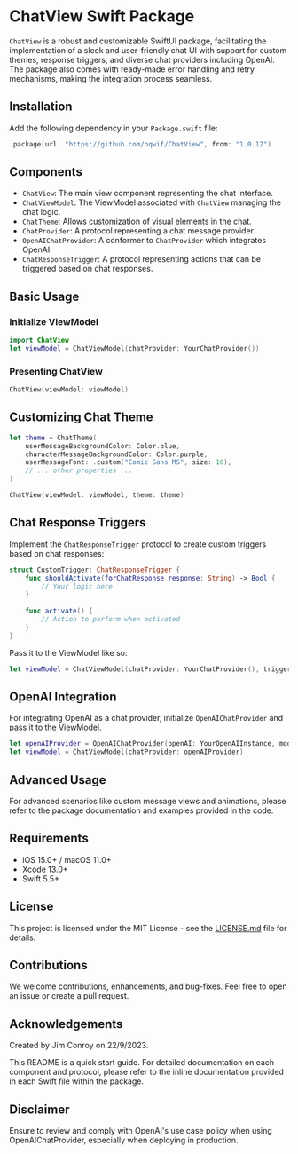 # ChatView Swift Package
`ChatView` is a robust and customizable SwiftUI package, facilitating the implementation of a sleek and user-friendly chat UI with support for custom themes, response triggers, and diverse chat providers including OpenAI. The package also comes with ready-made error handling and retry mechanisms, making the integration process seamless.

## Installation

Add the following dependency in your `Package.swift` file:

```swift
.package(url: "https://github.com/oqwif/ChatView", from: "1.0.12")
```

## Components
- `ChatView`: The main view component representing the chat interface.
- `ChatViewModel`: The ViewModel associated with `ChatView` managing the chat logic.
- `ChatTheme`: Allows customization of visual elements in the chat.
- `ChatProvider`: A protocol representing a chat message provider.
- `OpenAIChatProvider`: A conformer to `ChatProvider` which integrates OpenAI.
- `ChatResponseTrigger`: A protocol representing actions that can be triggered based on chat responses.

## Basic Usage

### Initialize ViewModel
```swift
import ChatView
let viewModel = ChatViewModel(chatProvider: YourChatProvider())
```

### Presenting ChatView
```swift
ChatView(viewModel: viewModel)
```

## Customizing Chat Theme

```swift
let theme = ChatTheme(
    userMessageBackgroundColor: Color.blue,
    characterMessageBackgroundColor: Color.purple,
    userMessageFont: .custom("Comic Sans MS", size: 16),
    // ... other properties ...
)

ChatView(viewModel: viewModel, theme: theme)
```

## Chat Response Triggers

Implement the `ChatResponseTrigger` protocol to create custom triggers based on chat responses:

```swift
struct CustomTrigger: ChatResponseTrigger {
    func shouldActivate(forChatResponse response: String) -> Bool {
        // Your logic here
    }
    
    func activate() {
        // Action to perform when activated
    }
}
```

Pass it to the ViewModel like so:

```swift
let viewModel = ChatViewModel(chatProvider: YourChatProvider(), triggers: [CustomTrigger()])
```

## OpenAI Integration

For integrating OpenAI as a chat provider, initialize `OpenAIChatProvider` and pass it to the ViewModel.

```swift
let openAIProvider = OpenAIChatProvider(openAI: YourOpenAIInstance, model: "gpt-3.5-turbo")
let viewModel = ChatViewModel(chatProvider: openAIProvider)
```

## Advanced Usage

For advanced scenarios like custom message views and animations, please refer to the package documentation and examples provided in the code.

## Requirements
- iOS 15.0+ / macOS 11.0+
- Xcode 13.0+
- Swift 5.5+

## License

This project is licensed under the MIT License - see the [LICENSE.md](LICENSE.md) file for details.

## Contributions
We welcome contributions, enhancements, and bug-fixes. Feel free to open an issue or create a pull request.

## Acknowledgements
Created by Jim Conroy on 22/9/2023.

This README is a quick start guide. For detailed documentation on each component and protocol, please refer to the inline documentation provided in each Swift file within the package.

## Disclaimer
Ensure to review and comply with OpenAI's use case policy when using OpenAIChatProvider, especially when deploying in production.

